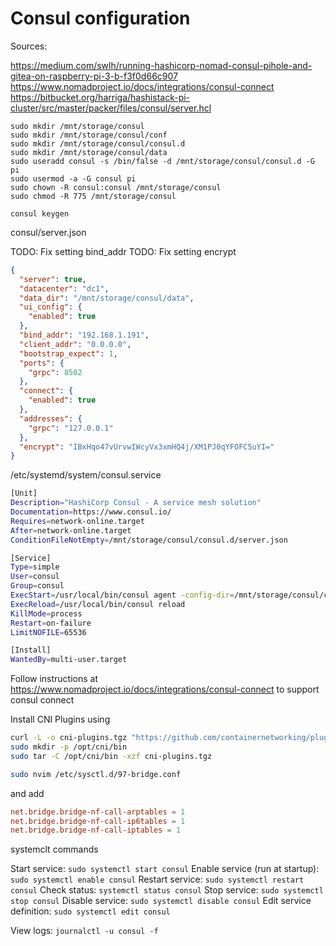 # Consul configuration

Sources:

https://medium.com/swlh/running-hashicorp-nomad-consul-pihole-and-gitea-on-raspberry-pi-3-b-f3f0d66c907
https://www.nomadproject.io/docs/integrations/consul-connect
https://bitbucket.org/harriga/hashistack-pi-cluster/src/master/packer/files/consul/server.hcl


```
sudo mkdir /mnt/storage/consul
sudo mkdir /mnt/storage/consul/conf
sudo mkdir /mnt/storage/consul/consul.d
sudo mkdir /mnt/storage/consul/data
sudo useradd consul -s /bin/false -d /mnt/storage/consul/consul.d -G pi
sudo usermod -a -G consul pi
sudo chown -R consul:consul /mnt/storage/consul
sudo chmod -R 775 /mnt/storage/consul

consul keygen
```

consul/server.json

TODO: Fix setting bind_addr
TODO: Fix setting encrypt

```json
{
  "server": true,
  "datacenter": "dc1",
  "data_dir": "/mnt/storage/consul/data",
  "ui_config": {
    "enabled": true
  },
  "bind_addr": "192.168.1.191",
  "client_addr": "0.0.0.0",
  "bootstrap_expect": 1,
  "ports": {
    "grpc": 8502
  },
  "connect": {
    "enabled": true
  },
  "addresses": {
    "grpc": "127.0.0.1"
  },
  "encrypt": "IBxHqo47vUrvwIWcyVx3xmHQ4j/XM1PJ0qYFOFC5uYI="
}
```

/etc/systemd/system/consul.service

```bash
[Unit]
Description="HashiCorp Consul - A service mesh solution"
Documentation=https://www.consul.io/
Requires=network-online.target
After=network-online.target
ConditionFileNotEmpty=/mnt/storage/consul/consul.d/server.json

[Service]
Type=simple
User=consul
Group=consul
ExecStart=/usr/local/bin/consul agent -config-dir=/mnt/storage/consul/consul.d/
ExecReload=/usr/local/bin/consul reload
KillMode=process
Restart=on-failure
LimitNOFILE=65536

[Install]
WantedBy=multi-user.target
```

Follow instructions at https://www.nomadproject.io/docs/integrations/consul-connect to support consul connect

Install CNI Plugins using

```bash
curl -L -o cni-plugins.tgz "https://github.com/containernetworking/plugins/releases/download/v1.0.1/cni-plugins-linux-arm-v1.0.1.tgz"
sudo mkdir -p /opt/cni/bin
sudo tar -C /opt/cni/bin -xzf cni-plugins.tgz
```

```bash
sudo nvim /etc/sysctl.d/97-bridge.conf
```

and add

```conf
net.bridge.bridge-nf-call-arptables = 1
net.bridge.bridge-nf-call-ip6tables = 1
net.bridge.bridge-nf-call-iptables = 1
```

systemclt commands

Start service: `sudo systemctl start consul`
Enable service (run at startup): `sudo systemctl enable consul`
Restart service: `sudo systemctl restart consul`
Check status: `systemctl status consul`
Stop service: `sudo systemctl stop consul`
Disable service: `sudo systemctl disable consul`
Edit service definition: `sudo systemctl edit consul`

View logs: `journalctl -u consul -f`